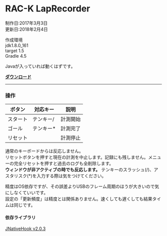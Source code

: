 RAC-K LapRecorder
====

制作日:2017年3月3日  
更新日:2018年2月4日  
  
作成環境  
jdk1.8.0_161  
target 1.5  
Gradle 4.5  
  
Javaが入っていれば動くはずです。  

**[ダウンロード](https://github.com/e155742/RAC-K_LapRecorder/releases "Releases")**  

------

### 操作

| ボタン | 対応キー | 説明 |  
|---|---|---|
| スタート | テンキー/ | 計測開始 |
| ゴール | テンキー\* | 計測完了 |
| リセット |  | 計測停止 |

通常のキーボードからは反応しません。  
リセットボタンを押すと現在の計測を中止します。記録にも残しません。メニューの完全リセットを押すと過去のログも全削除します。  
**ウィンドウが非アクティブの時でも反応します。** テンキーのスラッシュ(/)、アスタリスク(\*)を入力する際は気をつけてください。  
  
精度はOS依存ですが、その誤差よりUSBのフレーム周期のほうが大きいので気にしなくていいです。  
設定の「更新頻度」は精度とは関係ありません。速くしても遅くしても結果タイムは同じです。  
  
#### 依存ライブラリ
[JNativeHook v2.0.3](https://github.com/kwhat/jnativehook/releases/tag/2.0.3 "https://github.com/kwhat/jnativehook/releases/tag/2.0.3")  

